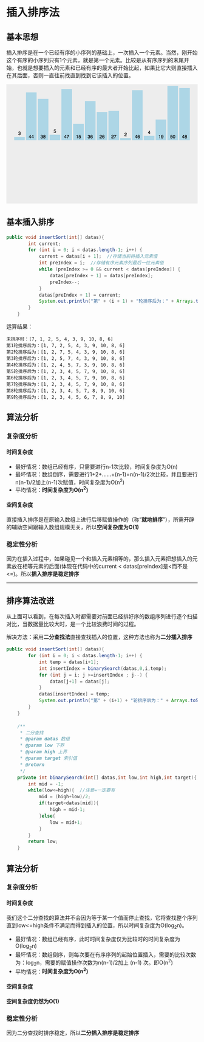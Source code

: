 # 插入排序法  
## 基本思想  
插入排序是在一个已经有序的小序列的基础上，一次插入一个元素。当然，刚开始这个有序的小序列只有1个元素，就是第一个元素。比较是从有序序列的末尾开始，也就是想要插入的元素和已经有序的最大者开始比起，如果比它大则直接插入在其后面，否则一直往前找直到找到它该插入的位置。  

![插入排序动图演示](https://github.com/ChenLiang-Vic/Personal-notes/blob/master/%E6%95%B0%E6%8D%AE%E7%BB%93%E6%9E%84%E4%B8%8E%E7%AE%97%E6%B3%95/img/%E6%8F%92%E5%85%A5%E6%8E%92%E5%BA%8F.gif)  

## 基本插入排序    
~~~java
public void insertSort(int[] datas){
        int current;  
        for (int i = 0; i < datas.length-1; i++) {
            current = datas[i + 1];  //存储当前待插入元素值
            int preIndex = i;  //存储有序元素序列最后一位元素值
            while (preIndex >= 0 && current < datas[preIndex]) {
                datas[preIndex + 1] = datas[preIndex];
                preIndex--;
            }
            datas[preIndex + 1] = current;
            System.out.println("第" + (i + 1) + "轮排序后为：" + Arrays.toString(datas));
        }
    }
~~~  
运算结果：
~~~
未排序时：[7, 1, 2, 5, 4, 3, 9, 10, 8, 6]
第1轮排序后为：[1, 7, 2, 5, 4, 3, 9, 10, 8, 6]
第2轮排序后为：[1, 2, 7, 5, 4, 3, 9, 10, 8, 6]
第3轮排序后为：[1, 2, 5, 7, 4, 3, 9, 10, 8, 6]
第4轮排序后为：[1, 2, 4, 5, 7, 3, 9, 10, 8, 6]
第5轮排序后为：[1, 2, 3, 4, 5, 7, 9, 10, 8, 6]
第6轮排序后为：[1, 2, 3, 4, 5, 7, 9, 10, 8, 6]
第7轮排序后为：[1, 2, 3, 4, 5, 7, 9, 10, 8, 6]
第8轮排序后为：[1, 2, 3, 4, 5, 7, 8, 9, 10, 6]
第9轮排序后为：[1, 2, 3, 4, 5, 6, 7, 8, 9, 10]
~~~  

## 算法分析
### 复杂度分析  
#### 时间复杂度  
- 最好情况：数组已经有序，只需要进行n-1次比较，时间复杂度为O(n)  
- 最坏情况：数组倒序，需要进行1+2+......+(n-1)=n(n-1)/2次比较，并且要进行n(n-1)/2加上(n-1)次赋值，时间复杂度为O(n<sup>2</sup>)  
- 平均情况：**时间复杂度为O(n<sup>2</sup>)**  
#### 空间复杂度  
直接插入排序是在原输入数组上进行后移赋值操作的（称“**就地排序**”），所需开辟的辅助空间跟输入数组规模无关，所以**空间复杂度为O(1)**


### 稳定性分析
因为在插入过程中，如果碰见一个和插入元素相等的，那么插入元素把想插入的元素放在相等元素的后面(体现在代码中的current < datas[preIndex]是<而不是<=)。所以**插入排序是稳定排序**  

---
## 排序算法改进  
从上面可以看到，在每次插入时都需要对前面已经排好序的数组序列进行逐个扫描对比，当数据量比较大时，是一个比较浪费时间的过程。  

解决方法：采用**二分查找法**直接查找插入的位置，这种方法也称为**二分插入排序**  
~~~java
public void insertSort(int[] datas){
        for (int i = 0; i < datas.length-1; i++) {
            int temp = datas[i+1];
            int insertIndex = binarySearch(datas,0,i,temp);
            for (int j = i; j >=insertIndex ; j--) {
                datas[j+1] = datas[j];
            }
            datas[insertIndex] = temp;
            System.out.println("第" + (i+1) + "轮排序后为：" + Arrays.toString(datas));
        }
    }

    /**
     * 二分查找
     * @param datas 数组
     * @param low 下界
     * @param high 上界
     * @param target 索引值
     * @return
     */
    private int binarySearch(int[] datas,int low,int high,int target){
        int mid = -1;
        while(low<=high){  //注意=一定要有
            mid = (high+low)/2;
            if(target<datas[mid]){
                high = mid-1;
            }else{
                low = mid+1;
            }
        }
        return low;
    }
~~~
## 算法分析
### 复杂度分析  
#### 时间复杂度 
我们这个二分查找的算法并不会因为等于某一个值而停止查找，它将查找整个序列直到low<=high条件不满足而得到插入的位置，所以时间复杂度为O(log<sub>2</sub>n)。
- 最好情况：数组已经有序，此时时间复杂度仅为比较时的时间复杂度为O(log<sub>2</sub>n)
- 最坏情况：数组倒序，则每次要在有序序列的起始位置插入，需要的比较次数为：log<sub>2</sub>n，需要的赋值操作次数为n(n-1)/2加上 (n-1) 次。即O(n<sup>2</sup>) 
- 平均情况：**时间复杂度为O(n<sup>2</sup>)**  
#### 空间复杂度  
**空间复杂度仍然为O(1)**

### 稳定性分析
因为二分查找时排序稳定，所以**二分插入排序是稳定排序**  